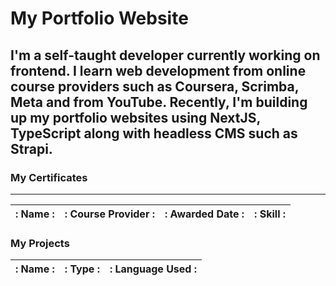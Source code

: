 # My Portfolio Website

**I'm a self-taught developer currently working on frontend. I learn web development from online course providers such as Coursera, Scrimba, Meta and from YouTube. Recently, I'm building up my portfolio websites using NextJS, TypeScript along with headless CMS such as Strapi.**
---

### My Certificates
---

|:          Name         :|:        Course Provider       :|:       Awarded Date          :|:        Skill       :|
|-------------------------|--------------------------------|-------------------------------|----------------------|


### My Projects
|:          Name         :|:       Type                   :|:       Language Used         :|
|-------------------------|--------------------------------|-------------------------------|  